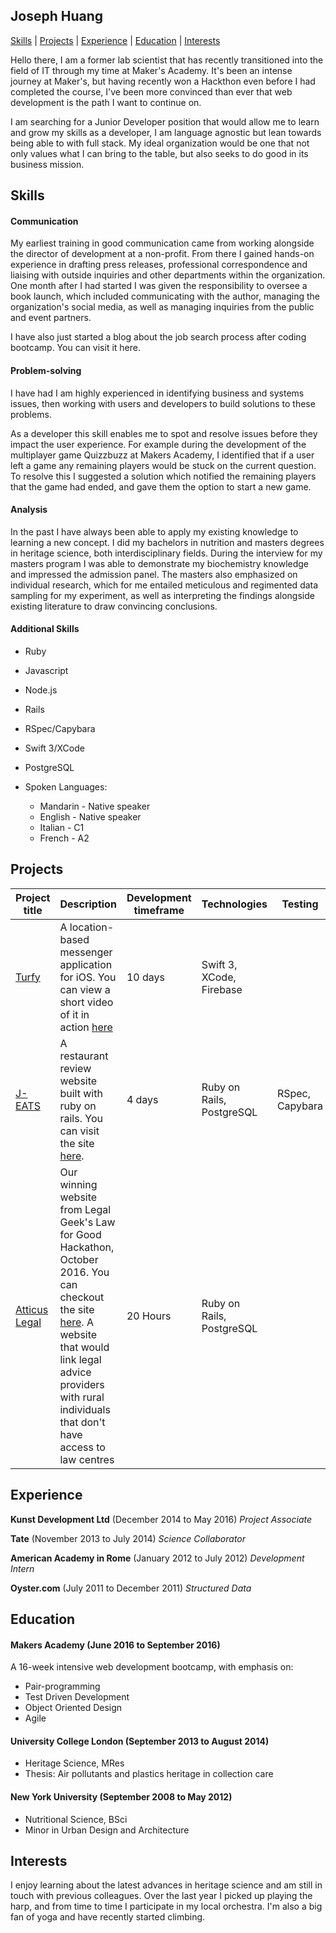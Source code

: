 ## Joseph Huang

[Skills](#skills) | [Projects](#projects) | [Experience](#experience) | [Education](#education) | [Interests](#interests)

Hello there, I am a former lab scientist that has recently transitioned into the field of IT through my time at Maker's Academy. It's been an intense journey at Maker's, but having recently won a Hackthon even before I had completed the course, I've been more convinced than ever that web development is the path I want to continue on.

I am searching for a Junior Developer position that would allow me to learn and grow my skills as a developer, I am language agnostic but lean towards being able to with full stack. My ideal organization would be one that not only values what I can bring to the table, but also seeks to do good in its business mission.

## Skills

#### Communication

My earliest training in good communication came from working alongside the director of development at a non-profit. From there I gained hands-on experience in drafting press releases, professional correspondence and liaising with outside inquiries and other departments within the organization. One month after I had started I was given the responsibility to oversee a book launch, which included communicating with the author, managing the organization's social media, as well as managing inquiries from the public and event partners.

I have also just started a blog about the job search process after coding bootcamp. You can visit it here.

#### Problem-solving

I have had
I am highly experienced in identifying business and systems issues, then working with users and developers to build solutions to these problems.

As a developer this skill enables me to spot and resolve issues before they impact the user experience. For example during the development of the multiplayer game Quizzbuzz at Makers Academy, I identified that if a user left a game any remaining players would be stuck on the current question. To resolve this I suggested a solution which notified the remaining players that the game had ended, and gave them the option to start a new game.

#### Analysis

In the past I have always been able to apply my existing knowledge to learning a new concept. I did my bachelors in nutrition and masters degrees in heritage science, both interdisciplinary fields. During the interview for my masters program I was able to demonstrate my biochemistry knowledge and impressed the admission panel. The masters also emphasized on individual research, which for me entailed meticulous and regimented data sampling for my experiment, as well as interpreting the findings alongside existing literature to draw convincing conclusions.

#### Additional Skills

- Ruby
- Javascript
- Node.js
- Rails
- RSpec/Capybara
- Swift 3/XCode
- PostgreSQL


- Spoken Languages:
  - Mandarin - Native speaker
  - English - Native speaker
  - Italian - C1
  - French - A2


## Projects

Project title  | Description  									| Development timeframe | Technologies | Testing
------------- | ------------------------------	| ------------- |------------- |---------
[Turfy](https://github.com/lawrencedawson/turfy) | A location-based messenger application for iOS. You can view a short video of it in action [here](https://www.youtube.com/watch?feature=player_embedded&v=16ccXqqh5W8)  | 10 days | Swift 3, XCode, Firebase
[J-EATS](https://github.com/ercekal/yelp) | A restaurant review website built with ruby on rails. You can visit the site [here](https://j-eats.herokuapp.com). | 4 days | Ruby on Rails, PostgreSQL | RSpec, Capybara
[Atticus Legal](https://github.com/jh2633/Atticus_Legal) | Our winning website from Legal Geek's Law for Good Hackathon, October 2016. You can checkout the site [here](https://atticus-legal.herokuapp.com). A website that would link legal advice providers with rural individuals that don't have access to law centres | 20 Hours | Ruby on Rails, PostgreSQL |


## Experience
**Kunst Development Ltd** (December 2014 to May 2016)
*Project Associate*

**Tate** (November 2013 to July 2014)
*Science Collaborator*

**American Academy in Rome** (January 2012 to July 2012)
*Development Intern*

**Oyster.com** (July 2011 to December 2011)
*Structured Data*

## Education

#### Makers Academy (June 2016 to September 2016)

A 16-week intensive web development bootcamp, with emphasis on:
- Pair-programming
- Test Driven Development
- Object Oriented Design
- Agile

#### University College London (September 2013 to August 2014)

- Heritage Science, MRes
- Thesis: Air pollutants and plastics heritage in collection care


#### New York University (September 2008 to May 2012)

- Nutritional Science, BSci
- Minor in Urban Design and Architecture


## Interests

I enjoy learning about the latest advances in heritage science and am still in touch with previous colleagues.
Over the last year I picked up playing the harp, and from time to time I participate in my local orchestra.
I'm also a big fan of yoga and have recently started climbing.
